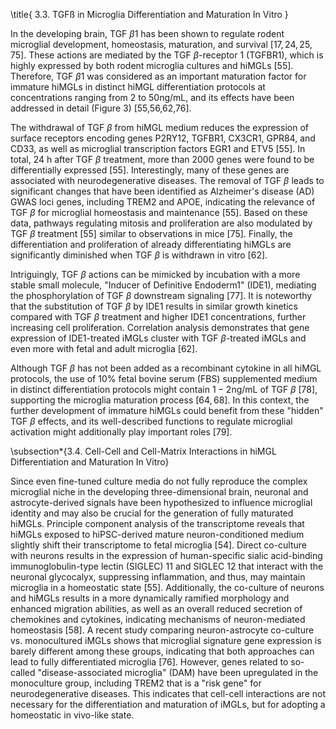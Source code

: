 \title{
3.3. TGFß in Microglia Differentiation and Maturation In Vitro
}

In the developing brain, TGF $\beta 1$ has been shown to regulate rodent microglial development, homeostasis, maturation, and survival $[17,24,25,75]$. These actions are mediated by the TGF $\beta$-receptor 1 (TGFBR1), which is highly expressed by both rodent microglia cultures and hiMGLs [55]. Therefore, TGF $\beta 1$ was considered as an important maturation factor for immature hiMGLs in distinct hiMGL differentiation protocols at concentrations ranging from 2 to $50 \mathrm{ng} / \mathrm{mL}$, and its effects have been addressed in detail (Figure 3) [55,56,62,76].

The withdrawal of TGF $\beta$ from hiMGL medium reduces the expression of surface receptors encoding genes P2RY12, TGFBR1, CX3CR1, GPR84, and CD33, as well as microglial transcription factors EGR1 and ETV5 [55]. In total, 24 h after TGF $\beta$ treatment, more than 2000 genes were found to be differentially expressed [55]. Interestingly, many of these genes are associated with neurodegenerative diseases. The removal of TGF $\beta$ leads to significant changes that have been identified as Alzheimer's disease (AD) GWAS loci genes, including TREM2 and APOE, indicating the relevance of TGF $\beta$ for microglial homeostasis and maintenance [55]. Based on these data, pathways regulating mitosis and proliferation are also modulated by TGF $\beta$ treatment [55] similar to observations in mice [75]. Finally, the differentiation and proliferation of already differentiating hiMGLs are significantly diminished when TGF $\beta$ is withdrawn in vitro [62].

Intriguingly, TGF $\beta$ actions can be mimicked by incubation with a more stable small molecule, "Inducer of Definitive Endoderm1" (IDE1), mediating the phosphorylation of TGF $\beta$ downstream signaling [77]. It is noteworthy that the substitution of TGF $\beta$ by IDE1 results in similar growth kinetics compared with TGF $\beta$ treatment and higher IDE1 concentrations, further increasing cell proliferation. Correlation analysis demonstrates that gene expression of IDE1-treated iMGLs cluster with TGF $\beta$-treated iMGLs and even more with fetal and adult microglia [62].

Although TGF $\beta$ has not been added as a recombinant cytokine in all hiMGL protocols, the use of $10 \%$ fetal bovine serum (FBS) supplemented medium in distinct differentiation protocols might contain $1-2 \mathrm{ng} / \mathrm{mL}$ of TGF $\beta$ [78], supporting the microglia maturation process $[64,68]$. In this context, the further development of immature hiMGLs could benefit from these "hidden" TGF $\beta$ effects, and its well-described functions to regulate microglial activation might additionally play important roles [79].

\subsection*{3.4. Cell-Cell and Cell-Matrix Interactions in hiMGL Differentiation and Maturation In Vitro}

Since even fine-tuned culture media do not fully reproduce the complex microglial niche in the developing three-dimensional brain, neuronal and astrocyte-derived signals have been hypothesized to influence microglial identity and may also be crucial for the generation of fully maturated hiMGLs. Principle component analysis of the transcriptome reveals that hiMGLs exposed to hiPSC-derived mature neuron-conditioned medium slightly shift their transcriptome to fetal microglia [54]. Direct co-culture with neurons results in the expression of human-specific sialic acid-binding immunoglobulin-type lectin (SIGLEC) 11 and SIGLEC 12 that interact with the neuronal glycocalyx, suppressing inflammation, and thus, may maintain microglia in a homeostatic state [55]. Additionally, the co-culture of neurons and hiMGLs results in a more dynamically ramified morphology and enhanced migration abilities, as well as an overall reduced secretion of chemokines and cytokines, indicating mechanisms of neuron-mediated homeostasis [58]. A recent study comparing neuron-astrocyte co-culture vs. monocultured iMGLs shows that microglial signature gene expression is barely different among these groups, indicating that both approaches can lead to fully differentiated microglia [76]. However, genes related to so-called "disease-associated microglia" (DAM) have been upregulated in the monoculture group, including TREM2 that is a "risk gene" for neurodegenerative diseases. This indicates that cell-cell interactions are not necessary for the differentiation and maturation of iMGLs, but for adopting a homeostatic in vivo-like state.